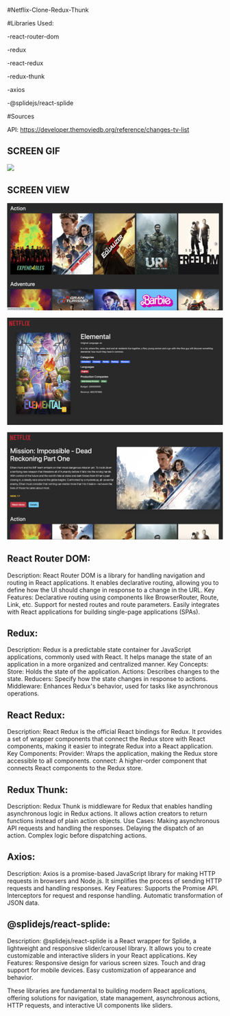 #Netflix-Clone-Redux-Thunk

#Libraries Used:

-react-router-dom

-redux

-react-redux

-redux-thunk

-axios

-@splidejs/react-splide

#Sources

API: https://developer.themoviedb.org/reference/changes-tv-list

## SCREEN GIF

![](net3.gif)

## SCREEN VIEW

![](net1.png)

![](net2.png)

![](net3.png)

## React Router DOM:

Description: React Router DOM is a library for handling navigation and routing in React applications. It enables declarative routing, allowing you to define how the UI should change in response to a change in the URL.
Key Features:
Declarative routing using components like BrowserRouter, Route, Link, etc.
Support for nested routes and route parameters.
Easily integrates with React applications for building single-page applications (SPAs).

## Redux:

Description: Redux is a predictable state container for JavaScript applications, commonly used with React. It helps manage the state of an application in a more organized and centralized manner.
Key Concepts:
Store: Holds the state of the application.
Actions: Describes changes to the state.
Reducers: Specify how the state changes in response to actions.
Middleware: Enhances Redux's behavior, used for tasks like asynchronous operations.

## React Redux:

Description: React Redux is the official React bindings for Redux. It provides a set of wrapper components that connect the Redux store with React components, making it easier to integrate Redux into a React application.
Key Components:
Provider: Wraps the application, making the Redux store accessible to all components.
connect: A higher-order component that connects React components to the Redux store.

## Redux Thunk:

Description: Redux Thunk is middleware for Redux that enables handling asynchronous logic in Redux actions. It allows action creators to return functions instead of plain action objects.
Use Cases:
Making asynchronous API requests and handling the responses.
Delaying the dispatch of an action.
Complex logic before dispatching actions.

## Axios:

Description: Axios is a promise-based JavaScript library for making HTTP requests in browsers and Node.js. It simplifies the process of sending HTTP requests and handling responses.
Key Features:
Supports the Promise API.
Interceptors for request and response handling.
Automatic transformation of JSON data.

## @splidejs/react-splide:

Description: @splidejs/react-splide is a React wrapper for Splide, a lightweight and responsive slider/carousel library. It allows you to create customizable and interactive sliders in your React applications.
Key Features:
Responsive design for various screen sizes.
Touch and drag support for mobile devices.
Easy customization of appearance and behavior.

These libraries are fundamental to building modern React applications, offering solutions for navigation, state management, asynchronous actions, HTTP requests, and interactive UI components like sliders.
